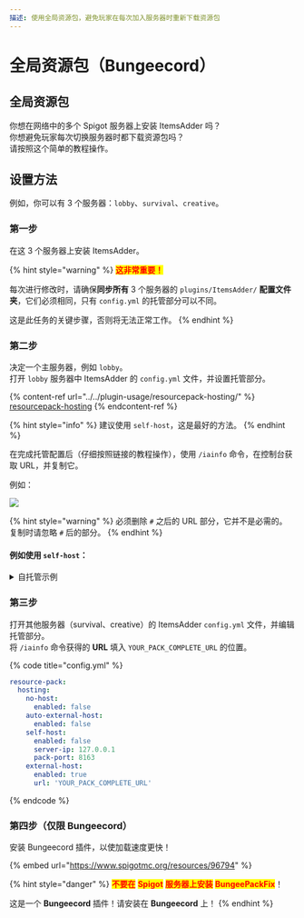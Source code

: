 ```yaml
---
描述: 使用全局资源包，避免玩家在每次加入服务器时重新下载资源包
---
```


# 全局资源包（Bungeecord）

## 全局资源包

你想在网络中的多个 Spigot 服务器上安装 ItemsAdder 吗？  
你想避免玩家每次切换服务器时都下载资源包吗？  
请按照这个简单的教程操作。

## 设置方法

例如，你可以有 3 个服务器：`lobby`、`survival`、`creative`。

### 第一步

在这 3 个服务器上安装 ItemsAdder。

{% hint style="warning" %}
<mark style="color:red;">**这非常重要！**</mark>

每次进行修改时，请确保**同步所有** 3 个服务器的 `plugins/ItemsAdder/` **配置文件夹**，它们必须相同，只有 `config.yml` 的托管部分可以不同。

这是此任务的关键步骤，否则将无法正常工作。
{% endhint %}

### 第二步

决定一个主服务器，例如 `lobby`。  
打开 `lobby` 服务器中 ItemsAdder 的 `config.yml` 文件，并设置托管部分。

{% content-ref url="../../plugin-usage/resourcepack-hosting/" %}
[resourcepack-hosting](../../plugin-usage/resourcepack-hosting/)
{% endcontent-ref %}

{% hint style="info" %}
建议使用 `self-host`，这是最好的方法。
{% endhint %}

在完成托管配置后（仔细按照链接的教程操作），使用 `/iainfo` 命令，在控制台获取 URL，并复制它。

例如：

![](<../../.gitbook/assets/image (60) (1).png>)

{% hint style="warning" %}
必须删除 `#` 之后的 URL 部分，它并不是必需的。  
复制时请忽略 `#` 后的部分。
{% endhint %}

#### 例如使用 `self-host`：

<details>

<summary>自托管示例</summary>

{% code title="config.yml" %}
```yaml
resource-pack:
  hosting:
    no-host:
      enabled: false
    auto-external-host:
      enabled: false
    self-host:
      enabled: true
      server-ip: YOUR_SERVER_IP_HERE
      pack-port: 8163
    external-host:
      enabled: false
      url: ''
```
{% endcode %}

运行 `/iazip` 以生成资源包。

</details>

### 第三步

打开其他服务器（survival、creative）的 ItemsAdder `config.yml` 文件，并编辑托管部分。  
将 `/iainfo` 命令获得的 **URL** 填入 `YOUR_PACK_COMPLETE_URL` 的位置。

{% code title="config.yml" %}
```yaml
resource-pack:
  hosting:
    no-host:
      enabled: false
    auto-external-host:
      enabled: false
    self-host:
      enabled: false
      server-ip: 127.0.0.1
      pack-port: 8163
    external-host:
      enabled: true
      url: 'YOUR_PACK_COMPLETE_URL'
```
{% endcode %}

### 第四步（仅限 Bungeecord）

安装 Bungeecord 插件，以使加载速度更快！

{% embed url="https://www.spigotmc.org/resources/96794" %}

{% hint style="danger" %}
<mark style="color:red;">**不要在**</mark> <mark style="color:red;">**Spigot**</mark> <mark style="color:red;">**服务器上安装**</mark> <mark style="color:red;">**BungeePackFix**</mark>！

这是一个 **Bungeecord** 插件！请安装在 **Bungeecord** 上！
{% endhint %}
